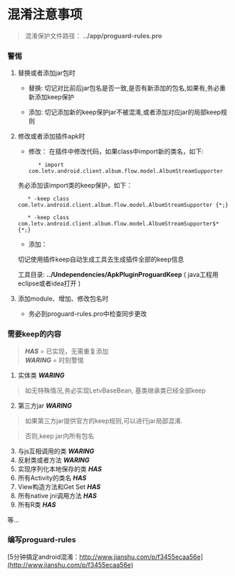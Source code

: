 # 混淆注意事项

> 混淆保护文件路径： **../app/proguard-rules.pro**

### 警惕

1.  替换或者添加jar包时

    * 替换: 切记对比前后jar包名是否一致,是否有新添加的包名,如果有,务必重新添加keep保护
    
    * 添加:  切记添加新的keep保护jar不被混淆,或者添加对应jar的局部keep规则
    
2.  修改或者添加插件apk时
    * 修改： 在插件中修改代码，如果class中import新的类名，如下:
    
             * import com.letv.android.client.album.flow.model.AlbumStreamSupporter
    
     务必添加该import类的keep保护，如下：
    
           * -keep class com.letv.android.client.album.flow.model.AlbumStreamSupporter {*;}
    
           * -keep class com.letv.android.client.album.flow.model.AlbumStreamSupporter$* {*;}
    
    
    * 添加：
    
     切记使用插件keep自动生成工具去生成插件全部的keep信息
   
     工具目录:  **../Undependencies/ApkPluginProguardKeep** ( java工程用eclipse或者idea打开 )
    
    
    
3. 添加module、增加、修改包名时

    * 务必到proguard-rules.pro中检查同步更改

### 需要keep的内容
>
>***HAS***    = 已实现，无需重复添加   
>***WARING***  = 时刻警惕
>
1. 实体类    ***WARING***

  > 如无特殊情况,务必实现LetvBaseBean, 基类继承类已经全部keep
2. 第三方jar   ***WARING***

  > 如果第三方jar提供官方的keep规则,可以进行jar局部混淆.
     
  > 否则,keep jar内所有包名
3. 与js互相调用的类    ***WARING***
4. 反射类或者方法   ***WARING***
5. 实现序列化本地保存的类   ***HAS***
6. 所有Activity的类名   ***HAS***
7. View构造方法和Get Set    ***HAS***
8. 所有native jni调用方法   ***HAS***
9. 所有R类   ***HAS***

等...


### 编写proguard-rules
[5分钟搞定android混淆：http://www.jianshu.com/p/f3455ecaa56e](http://www.jianshu.com/p/f3455ecaa56e)


